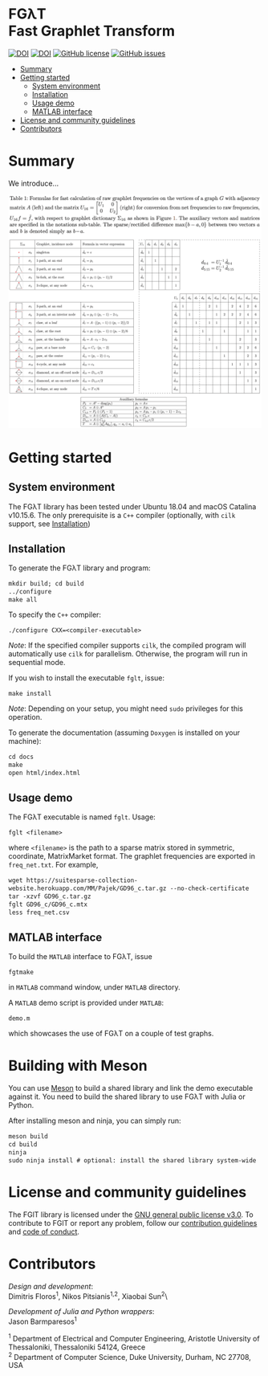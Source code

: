 # FGλT <br/> Fast Graphlet Transform

[![DOI](http://joss.theoj.org/papers/10.21105/joss.01577/status.svg)](https://doi.org/10.21105/joss.01577)
[![DOI](https://zenodo.org/badge/196885143.svg)](https://zenodo.org/badge/latestdoi/196885143)
[![GitHub license](https://img.shields.io/github/license/fcdimitr/fglt.svg)](https://github.com/fcdimitr/flgt/blob/master/LICENCE)
[![GitHub issues](https://img.shields.io/github/issues/fcdimitr/fglt.svg)](https://github.com/fcdimitr/fglt/issues/)

-   [Summary](#overview)
-   [Getting started](#getting-started)
    -   [System environment](#system-environment)
    -   [Installation](#installation)
    -   [Usage demo](#usage-demo)
    -   [MATLAB interface](#matlab-interface)
-   [License and community guidelines](#license-and-community-guidelines)
-   [Contributors](#contributors)

# Summary

We introduce...

![](figs/table-overview.png)

# Getting started 

## System environment 

The FGλT library has been tested under Ubuntu 18.04 and macOS Catalina
v10.15.6. The only prerequisite is a `C++` compiler (optionally, with `cilk` support, see [Installation](#installation))

## Installation 

To generate the FGλT library and program:

    mkdir build; cd build
    ../configure
    make all

To specify the `C++` compiler:

    ./configure CXX=<compiler-executable>

*Note*: If the specified compiler supports `cilk`, the compiled
program will automatically use `cilk` for parallelism. Otherwise, the
program will run in sequential mode.

If you wish to install the executable `fglt`, issue:

    make install
    
*Note*: Depending on your setup, you might need `sudo` privileges for
this operation.

To generate the documentation (assuming `Doxygen` is installed on your
machine):

    cd docs
    make
    open html/index.html


## Usage demo

The FGλT executable is named `fglt`. Usage:
    
    fglt <filename>
    
where `<filename>` is the path to a sparse matrix stored in symmetric,
coordinate, MatrixMarket format. The graphlet frequencies are exported
in `freq_net.txt`. For example,

    wget https://suitesparse-collection-website.herokuapp.com/MM/Pajek/GD96_c.tar.gz --no-check-certificate
    tar -xzvf GD96_c.tar.gz
    fglt GD96_c/GD96_c.mtx
    less freq_net.csv

## MATLAB interface 

To build the `MATLAB` interface to FGλT, issue

    fgtmake
    
in `MATLAB` command window, under `MATLAB` directory.

A `MATLAB` demo script is provided under `MATLAB`:

    demo.m
    
which showcases the use of FGλT on a couple of test graphs.

# Building with Meson

You can use [Meson](mesonbuild.com) to build a shared library and link the demo executable against it.
You need to build the shared library to use FGλT with Julia or Python.

After installing meson and ninja, you can simply run:

    meson build
    cd build
    ninja
    sudo ninja install # optional: install the shared library system-wide

# License and community guidelines 

The FGlT library is licensed under the [GNU general public
license v3.0](https://github.com/fcdimitr/fglt/blob/master/LICENSE).
To contribute to FGlT or report any problem, follow our
[contribution
guidelines](https://github.com/fcdimitr/fglt/blob/master/CONTRIBUTING.md)
and [code of
conduct](https://github.com/fcdimitr/fglt/blob/master/CODE_OF_CONDUCT.md).

# Contributors 

*Design and development*:\
Dimitris Floros<sup>1</sup>, Nikos Pitsianis<sup>1,2</sup>, 
Xiaobai Sun<sup>2</sup>\

*Development of Julia and Python wrappers*:\
Jason Barmparesos<sup>1</sup>

<sup>1</sup> Department of Electrical and Computer Engineering,
Aristotle University of Thessaloniki, Thessaloniki 54124, Greece\
<sup>2</sup> Department of Computer Science, Duke University, Durham, NC
27708, USA
